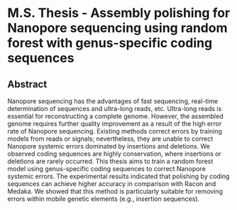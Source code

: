 # M.S. Thesis - Assembly polishing for Nanopore sequencing using random forest with genus-specific coding sequences 

## Abstract
Nanopore sequencing has the advantages of fast sequencing, real-time determination of sequences and ultra-long reads, etc. Ultra-long reads is essential for reconstructing a complete
genome. However, the assembled genome requires further quality improvement as a result of the high error rate of Nanopore sequencing. Existing methods correct errors by training models
from reads or signals; nevertheless, they are unable to correct Nanopore systemic errors dominated by insertions and deletions. We observed coding sequences are highly conservation, where
insertions or deletions are rarely occurred. This thesis aims to train a random forest model using genus-specific coding sequences to correct Nanopore systemic errors. The experimental results
indicated that polishing by coding sequences can achieve higher accuracy in comparison with Racon and Medaka. We showed that this method is particularly suitable for removing errors 
within mobile genetic elements (e.g., insertion sequences).
